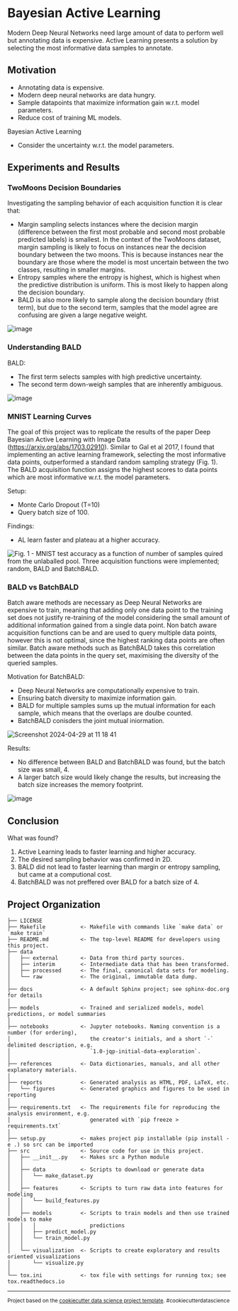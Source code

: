 Bayesian Active Learning
==============================
Modern Deep Neural Networks need large amount of data to perform well but annotating data is expensive. Active Learning presents a solution by selecting the most informative data samples to annotate.

## Motivation
- Annotating data is expensive. 
- Modern deep neural networks are data hungry.
- Sample datapoints that maximize information gain w.r.t. model parameters.
- Reduce cost of training ML models.

Bayesian Active Learning
- Consider the uncertainty w.r.t. the model parameters.


## Experiments and Results
### TwoMoons Decision Boundaries
Investigating the sampling behavior of each acquisition function it is clear that:
- Margin sampling selects instances where the decision margin (difference between the first most probable and second most probable predicted labels) is smallest. In the context of the TwoMoons dataset, margin sampling is likely to focus on instances near the decision boundary between the two moons. This is because instances near the boundary are those where the model is most uncertain between the two classes, resulting in smaller margins.
- Entropy samples where the entropy is highest, which is highest when the predictive distribution is uniform. This is most likely to happen along the decision boundary.
- BALD is also more likely to sample along the decision boundary (frist term), but due to the second term, samples that the model agree are confusing are given a large negative weight.


![image](https://github.com/MadsBirch/bal/assets/23211921/fde592d2-9388-4067-b726-78a218fe127e)


### Understanding BALD
BALD:
- The first term selects samples with high predictive uncertainty. 
- The second term down-weigh samples that are inherently ambiguous. 

![image](https://github.com/MadsBirch/bal/assets/23211921/52149802-b0af-4ce9-bfec-de47177a6f98)



### MNIST Learning Curves
The goal of this project was to replicate the results of the paper Deep Bayesian Active Learning with Image Data (https://arxiv.org/abs/1703.02910). Similar to Gal et al 2017, I found that implementing an active learning framework, selecting the most informative data points, outperformed a standard random sampling strategy (Fig. 1). The BALD acquisition function assigns the highest scores to data points which are most informative w.r.t. the model parameters.

Setup:
- Monte Carlo Dropout (T=10)
- Query batch size of 100.

Findings:
- AL learn faster and plateau at a higher accuracy.

![Fig. 1 - MNIST test accuracy as a function of number of samples quired from the unlaballed pool. Three acquisition functions were implemented; random, BALD and BatchBALD.](https://github.com/MadsBirch/bal/assets/23211921/766c2d82-180c-4ebd-b705-cc6fe9ff16c1)

### BALD vs BatchBALD
Batch aware methods are necessary as Deep Neural Networks are expensive to train, meaning that adding only one data point to the training set does not justify re-training of the model considering the small amount of additional information gained from a single data point. Non batch aware acquisition functions can be and are used to query multiple data points, however this is not optimal, since the highest ranking data points are often similar. Batch aware methods such as BatchBALD takes this correlation between the data points in the query set, maximising the diversity of the queried samples.

Motivation for BatchBALD:
- Deep Neural Networks are computationally expensive to train.
- Ensuring batch diversity to maximize information gain.
- BALD for multiple samples sums up the mutual information for each sample, which means that the overlaps are doulbe counted.
- BatchBALD conisders the joint mutual iniormation.
  

![Screenshot 2024-04-29 at 11 18 41](https://github.com/MadsBirch/bal/assets/23211921/af2e1612-af35-4b59-89f1-e64edf77aba4)


Results:
- No difference between BALD and BatchBALD was found, but the batch size was small, 4.
- A larger batch size would likely change the results, but increasing the batch size increases the memory footprint.

![image](https://github.com/MadsBirch/bal/assets/23211921/40ab8499-3382-42f5-9235-ab974d709036)


## Conclusion
What was found?
1. Active Learning leads to faster learning and higher accuracy.
2. The desired sampling behavior was confirmed in 2D.
3. BALD did not lead to faster learning than margin or entropy sampling, but came at a computional cost.
4. BatchBALD was not preffered over BALD for a batch size of 4.


Project Organization
------------

    ├── LICENSE
    ├── Makefile           <- Makefile with commands like `make data` or `make train`
    ├── README.md          <- The top-level README for developers using this project.
    ├── data
    │   ├── external       <- Data from third party sources.
    │   ├── interim        <- Intermediate data that has been transformed.
    │   ├── processed      <- The final, canonical data sets for modeling.
    │   └── raw            <- The original, immutable data dump.
    │
    ├── docs               <- A default Sphinx project; see sphinx-doc.org for details
    │
    ├── models             <- Trained and serialized models, model predictions, or model summaries
    │
    ├── notebooks          <- Jupyter notebooks. Naming convention is a number (for ordering),
    │                         the creator's initials, and a short `-` delimited description, e.g.
    │                         `1.0-jqp-initial-data-exploration`.
    │
    ├── references         <- Data dictionaries, manuals, and all other explanatory materials.
    │
    ├── reports            <- Generated analysis as HTML, PDF, LaTeX, etc.
    │   └── figures        <- Generated graphics and figures to be used in reporting
    │
    ├── requirements.txt   <- The requirements file for reproducing the analysis environment, e.g.
    │                         generated with `pip freeze > requirements.txt`
    │
    ├── setup.py           <- makes project pip installable (pip install -e .) so src can be imported
    ├── src                <- Source code for use in this project.
    │   ├── __init__.py    <- Makes src a Python module
    │   │
    │   ├── data           <- Scripts to download or generate data
    │   │   └── make_dataset.py
    │   │
    │   ├── features       <- Scripts to turn raw data into features for modeling
    │   │   └── build_features.py
    │   │
    │   ├── models         <- Scripts to train models and then use trained models to make
    │   │   │                 predictions
    │   │   ├── predict_model.py
    │   │   └── train_model.py
    │   │
    │   └── visualization  <- Scripts to create exploratory and results oriented visualizations
    │       └── visualize.py
    │
    └── tox.ini            <- tox file with settings for running tox; see tox.readthedocs.io


--------

<p><small>Project based on the <a target="_blank" href="https://drivendata.github.io/cookiecutter-data-science/">cookiecutter data science project template</a>. #cookiecutterdatascience</small></p>
